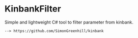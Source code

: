 # KinbankFilter
Simple and lightweight C# tool to filter parameter from kinbank.  

    --> https://github.com/SimonGreenhill/kinbank
